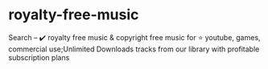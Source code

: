 # royalty-free-music
Search – ✔️ royalty free music &amp; copyright free music for ⭐ youtube, games, commercial use;Unlimited Downloads tracks from our library with profitable subscription plans
